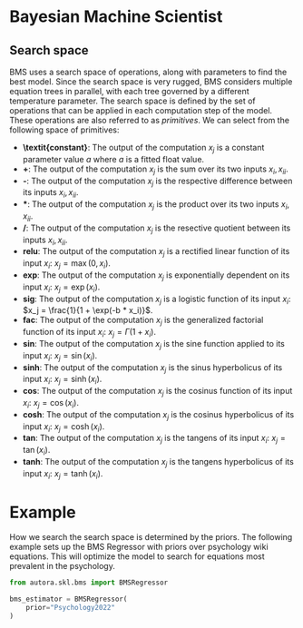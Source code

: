 # Bayesian Machine Scientist

## Search space

BMS uses a search space of operations, along with parameters to find the best model. Since the search space is very rugged, BMS considers multiple equation trees in parallel, with each tree governed by a different temperature parameter. The search space is defined by the set of operations that can be applied in each computation step of the model. These operations are also referred to as *primitives*. We can select from the following space of primitives:

- **\textit{constant}**: The output of the computation $x_j$ is a constant parameter value $a$ where $a$ is a fitted float value.
- **\+**: The output of the computation $x_j$ is the sum over its two inputs $x_i,x_{ii}$.
- **\-**: The output of the computation $x_j$ is the respective difference between its inputs $x_i,x_{ii}$.
- **\***: The output of the computation $x_j$ is the product over its two inputs $x_i,x_{ii}$.
- **\/**: The output of the computation $x_j$ is the resective quotient between its inputs $x_i,x_{ii}$.
- **relu**: The output of the computation $x_j$ is a rectified linear function of its input $x_i$: $x_j = \max(0, x_i)$.
- **exp**: The output of the computation $x_j$ is exponentially dependent on its input $x_i$: $x_j = \exp(x_i)$.
- **sig**: The output of the computation $x_j$ is a logistic function of its input $x_i$: $x_j = \frac{1}{1 + \exp(-b * x_i)}$.
- **fac**: The output of the computation $x_j$ is the generalized factorial function of its input $x_i$: $x_j = \Gamma(1 + x_i)$.
- **sin**: The output of the computation $x_j$ is the sine function applied to its input $x_i$: $x_j = \sin(x_i)$.
- **sinh**: The output of the computation $x_j$ is the sinus hyperbolicus of its input $x_i$: $x_j = \sinh(x_i)$.
- **cos**: The output of the computation $x_j$ is the cosinus function of its input $x_i$: $x_j = \cos(x_i)$.
- **cosh**: The output of the computation $x_j$ is the cosinus hyperbolicus of its input $x_i$: $x_j = \cosh(x_i)$.
- **tan**: The output of the computation $x_j$ is the tangens of its input $x_i$: $x_j = \tan(x_i)$.
- **tanh**: The output of the computation $x_j$ is the tangens hyperbolicus of its input $x_i$: $x_j = \tanh(x_i)$.


# Example

How we search the search space is determined by the priors. The following example sets up the BMS Regressor with priors over psychology wiki equations. This will optimize the model to search for equations most prevalent in the psychology. 

```python
from autora.skl.bms import BMSRegressor

bms_estimator = BMSRegressor(
    prior="Psychology2022"
)
```
